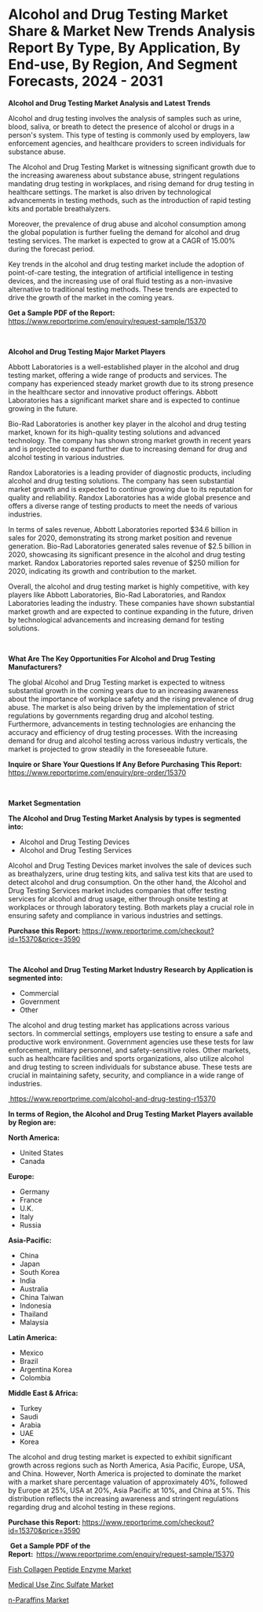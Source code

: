<p><h1>Alcohol and Drug Testing Market Share & Market New Trends Analysis Report By Type, By Application, By End-use, By Region, And Segment Forecasts, 2024 - 2031</h1></p><p><strong>Alcohol and Drug Testing Market Analysis and Latest Trends</strong></p>
<p><p>Alcohol and drug testing involves the analysis of samples such as urine, blood, saliva, or breath to detect the presence of alcohol or drugs in a person's system. This type of testing is commonly used by employers, law enforcement agencies, and healthcare providers to screen individuals for substance abuse.</p><p>The Alcohol and Drug Testing Market is witnessing significant growth due to the increasing awareness about substance abuse, stringent regulations mandating drug testing in workplaces, and rising demand for drug testing in healthcare settings. The market is also driven by technological advancements in testing methods, such as the introduction of rapid testing kits and portable breathalyzers.</p><p>Moreover, the prevalence of drug abuse and alcohol consumption among the global population is further fueling the demand for alcohol and drug testing services. The market is expected to grow at a CAGR of 15.00% during the forecast period.</p><p>Key trends in the alcohol and drug testing market include the adoption of point-of-care testing, the integration of artificial intelligence in testing devices, and the increasing use of oral fluid testing as a non-invasive alternative to traditional testing methods. These trends are expected to drive the growth of the market in the coming years.</p></p>
<p><strong>Get a Sample PDF of the Report:&nbsp;</strong> <a href="https://www.reportprime.com/enquiry/request-sample/15370">https://www.reportprime.com/enquiry/request-sample/15370</a></p>
<p>&nbsp;</p>
<p><strong>Alcohol and Drug Testing Major Market Players</strong></p>
<p><p>Abbott Laboratories is a well-established player in the alcohol and drug testing market, offering a wide range of products and services. The company has experienced steady market growth due to its strong presence in the healthcare sector and innovative product offerings. Abbott Laboratories has a significant market share and is expected to continue growing in the future.</p><p>Bio-Rad Laboratories is another key player in the alcohol and drug testing market, known for its high-quality testing solutions and advanced technology. The company has shown strong market growth in recent years and is projected to expand further due to increasing demand for drug and alcohol testing in various industries.</p><p>Randox Laboratories is a leading provider of diagnostic products, including alcohol and drug testing solutions. The company has seen substantial market growth and is expected to continue growing due to its reputation for quality and reliability. Randox Laboratories has a wide global presence and offers a diverse range of testing products to meet the needs of various industries.</p><p>In terms of sales revenue, Abbott Laboratories reported $34.6 billion in sales for 2020, demonstrating its strong market position and revenue generation. Bio-Rad Laboratories generated sales revenue of $2.5 billion in 2020, showcasing its significant presence in the alcohol and drug testing market. Randox Laboratories reported sales revenue of $250 million for 2020, indicating its growth and contribution to the market.</p><p>Overall, the alcohol and drug testing market is highly competitive, with key players like Abbott Laboratories, Bio-Rad Laboratories, and Randox Laboratories leading the industry. These companies have shown substantial market growth and are expected to continue expanding in the future, driven by technological advancements and increasing demand for testing solutions.</p></p>
<p>&nbsp;</p>
<p><strong>What Are The Key Opportunities For Alcohol and Drug Testing Manufacturers?</strong></p>
<p><p>The global Alcohol and Drug Testing market is expected to witness substantial growth in the coming years due to an increasing awareness about the importance of workplace safety and the rising prevalence of drug abuse. The market is also being driven by the implementation of strict regulations by governments regarding drug and alcohol testing. Furthermore, advancements in testing technologies are enhancing the accuracy and efficiency of drug testing processes. With the increasing demand for drug and alcohol testing across various industry verticals, the market is projected to grow steadily in the foreseeable future.</p></p>
<p><strong>Inquire or Share Your Questions If Any Before Purchasing This Report:</strong> <a href="https://www.reportprime.com/enquiry/pre-order/15370">https://www.reportprime.com/enquiry/pre-order/15370</a></p>
<p>&nbsp;</p>
<p><strong>Market Segmentation</strong></p>
<p><strong>The Alcohol and Drug Testing Market Analysis by types is segmented into:</strong></p>
<p><ul><li>Alcohol and Drug Testing Devices</li><li>Alcohol and Drug Testing Services</li></ul></p>
<p><p>Alcohol and Drug Testing Devices market involves the sale of devices such as breathalyzers, urine drug testing kits, and saliva test kits that are used to detect alcohol and drug consumption. On the other hand, the Alcohol and Drug Testing Services market includes companies that offer testing services for alcohol and drug usage, either through onsite testing at workplaces or through laboratory testing. Both markets play a crucial role in ensuring safety and compliance in various industries and settings.</p></p>
<p><strong>Purchase this Report:&nbsp;</strong><a href="https://www.reportprime.com/checkout?id=15370&price=3590">https://www.reportprime.com/checkout?id=15370&price=3590</a></p>
<p>&nbsp;</p>
<p><strong>The Alcohol and Drug Testing Market Industry Research by Application is segmented into:</strong></p>
<p><ul><li>Commercial</li><li>Government</li><li>Other</li></ul></p>
<p><p>The alcohol and drug testing market has applications across various sectors. In commercial settings, employers use testing to ensure a safe and productive work environment. Government agencies use these tests for law enforcement, military personnel, and safety-sensitive roles. Other markets, such as healthcare facilities and sports organizations, also utilize alcohol and drug testing to screen individuals for substance abuse. These tests are crucial in maintaining safety, security, and compliance in a wide range of industries.</p></p>
<p><a href="https://www.reportprime.com/alcohol-and-drug-testing-r15370">&nbsp;https://www.reportprime.com/alcohol-and-drug-testing-r15370</a></p>
<p><strong>In terms of Region, the Alcohol and Drug Testing Market Players available by Region are:</strong></p>
<p>
    <p> <strong> North America: </strong>
        <ul>
            <li>United States</li>
            <li>Canada</li>
        </ul>
        </p> 
    <p> <strong> Europe: </strong>
        <ul>
            <li>Germany</li>
            <li>France</li>
            <li>U.K.</li>
            <li>Italy</li>
            <li>Russia</li>
        </ul>
        </p> 
    <p> <strong> Asia-Pacific: </strong>
        <ul>
            <li>China</li>
            <li>Japan</li>
            <li>South Korea</li>
            <li>India</li>
            <li>Australia</li>
            <li>China Taiwan</li>
            <li>Indonesia</li>
            <li>Thailand</li>
            <li>Malaysia</li>
        </ul>
        </p> 
    <p> <strong> Latin America: </strong>
        <ul>
            <li>Mexico</li>
            <li>Brazil</li>
            <li>Argentina Korea</li>
            <li>Colombia</li>
        </ul>
        </p> 
    <p> <strong> Middle East & Africa: </strong>
        <ul>
            <li>Turkey</li>
            <li>Saudi</li>
            <li>Arabia</li>
            <li>UAE</li>
            <li>Korea</li>
        </ul>
    </p>
    </p>
<p><p>The alcohol and drug testing market is expected to exhibit significant growth across regions such as North America, Asia Pacific, Europe, USA, and China. However, North America is projected to dominate the market with a market share percentage valuation of approximately 40%, followed by Europe at 25%, USA at 20%, Asia Pacific at 10%, and China at 5%. This distribution reflects the increasing awareness and stringent regulations regarding drug and alcohol testing in these regions.</p></p>
<p><strong>Purchase this Report: </strong><a href="https://www.reportprime.com/checkout?id=15370&price=3590">https://www.reportprime.com/checkout?id=15370&price=3590</a></p>
<p>&nbsp;<strong>Get a Sample PDF of the Report:&nbsp;&nbsp;</strong><a href="https://www.reportprime.com/enquiry/request-sample/15370">https://www.reportprime.com/enquiry/request-sample/15370</a></p>
<p><strong></strong></p>
<p><p><a href="https://www.linkedin.com/pulse/fish-collagen-peptide-enzyme-market-provides-detailed-segmentation-7ixtf?trackingId=wqOTGsV7d4gaJa9x611glg%3D%3D">Fish Collagen Peptide Enzyme Market</a></p><p><a href="https://www.linkedin.com/pulse/medical-use-zinc-sulfate-market-challenges-opportunities-growth-93jge?trackingId=44QoQhdcMJlcVKEjsZqJ8A%3D%3D">Medical Use Zinc Sulfate Market</a></p><p><a href="https://www.linkedin.com/pulse/n-paraffins-market-size-evaluating-its-trends-growth-projections-9lwse?trackingId=XwtJh851dxbwDV8Rcz%2BePA%3D%3D">n-Paraffins Market</a></p></p>